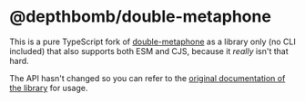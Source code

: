 # @depthbomb/double-metaphone

This is a pure TypeScript fork of [double-metaphone](https://github.com/words/double-metaphone) as a library only (no CLI included) that also supports both ESM and CJS, because it _really_ isn't that hard.

The API hasn't changed so you can refer to the [original documentation of the library](https://github.com/words/double-metaphone) for usage.
